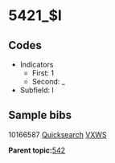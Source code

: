 # 5421\_$l

## Codes

-   Indicators
    -   First: 1
    -   Second: \_
-   Subfield: l

## Sample bibs

10166587 [Quicksearch](https://search.library.yale.edu/catalog/10166587) [VXWS](http://prodorbis.library.yale.edu:7014/vxws/GetHoldingsService?bibId=10166587)

**Parent topic:**[542](../../tags/542/542.md)

